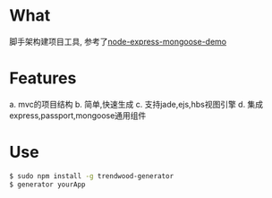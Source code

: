 # What

脚手架构建项目工具, 参考了[node-express-mongoose-demo](https://github.com/madhums/node-express-mongoose-demo.git)

# Features

a. mvc的项目结构
b. 简单,快速生成
c. 支持jade,ejs,hbs视图引擎
d. 集成express,passport,mongoose通用组件

# Use

```sh
$ sudo npm install -g trendwood-generator
$ generator yourApp
```